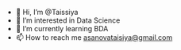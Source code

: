 - 👋 Hi, I’m @Taissiya
- 👀 I’m interested in Data Science
- 🌱 I’m currently learning BDA
- 📫 How to reach me asanovataisiya@gmail.com


